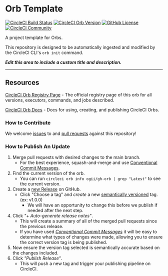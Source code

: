 # Orb Template


[![CircleCI Build Status](https://circleci.com/gh/ogii-test/gh-orb.svg?style=shield "CircleCI Build Status")](https://circleci.com/gh/ogii-test/gh-orb) [![CircleCI Orb Version](https://badges.circleci.com/orbs/ogii/gh-orb.svg)](https://circleci.com/orbs/registry/orb/ogii/gh-orb) [![GitHub License](https://img.shields.io/badge/license-MIT-lightgrey.svg)](https://raw.githubusercontent.com/ogii-test/gh-orb/master/LICENSE) [![CircleCI Community](https://img.shields.io/badge/community-CircleCI%20Discuss-343434.svg)](https://discuss.circleci.com/c/ecosystem/orbs)



A project template for Orbs.

This repository is designed to be automatically ingested and modified by the CircleCI CLI's `orb init` command.

_**Edit this area to include a custom title and description.**_

---

## Resources

[CircleCI Orb Registry Page](https://circleci.com/orbs/registry/orb/ogii/gh-orb) - The official registry page of this orb for all versions, executors, commands, and jobs described.

[CircleCI Orb Docs](https://circleci.com/docs/2.0/orb-intro/#section=configuration) - Docs for using, creating, and publishing CircleCI Orbs.

### How to Contribute

We welcome [issues](https://github.com/ogii-test/gh-orb/issues) to and [pull requests](https://github.com/ogii-test/gh-orb/pulls) against this repository!

### How to Publish An Update
1. Merge pull requests with desired changes to the main branch.
    - For the best experience, squash-and-merge and use [Conventional Commit Messages](https://conventionalcommits.org/).
2. Find the current version of the orb.
    - You can run `circleci orb info ogii/gh-orb | grep "Latest"` to see the current version.
3. Create a [new Release](https://github.com/ogii-test/gh-orb/releases/new) on GitHub.
    - Click "Choose a tag" and _create_ a new [semantically versioned](http://semver.org/) tag. (ex: v1.0.0)
      - We will have an opportunity to change this before we publish if needed after the next step.
4.  Click _"+ Auto-generate release notes"_.
    - This will create a summary of all of the merged pull requests since the previous release.
    - If you have used _[Conventional Commit Messages](https://conventionalcommits.org/)_ it will be easy to determine what types of changes were made, allowing you to ensure the correct version tag is being published.
5. Now ensure the version tag selected is semantically accurate based on the changes included.
6. Click _"Publish Release"_.
    - This will push a new tag and trigger your publishing pipeline on CircleCI.